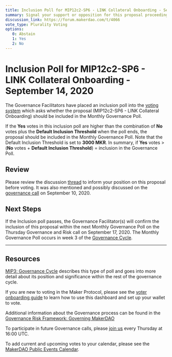 ```yaml
---
title: Inclusion Poll for MIP12c2-SP6 - LINK Collateral Onboarding - September 14, 2020
summary: Signal your support or opposition for this proposal proceeding to next week's bundled Governance Poll. 
discussion_link: https://forum.makerdao.com/t/4066
vote_type: Plurality Voting
options:
   0: Abstain
   1: Yes
   2: No
---
```

# Inclusion Poll for MIP12c2-SP6 - LINK Collateral Onboarding - September 14, 2020

The Governance Facilitators have placed an inclusion poll into the [voting system](https://vote.makerdao.com/polling) which asks whether the proposal (MIP12c2-SP6 - LINK Collateral Onboarding) should be included in the Monthly Governance Poll.

If the **Yes** votes in this inclusion poll are higher than the combination of **No** votes plus the **Default Inclusion Threshold** when the poll ends, the proposal should be included in the Monthly Governance Poll. Note that the Default Inclusion Threshold is set to **3000 MKR**. In summary, if **Yes** votes > (**No** votes + **Default Inclusion Threshold**) = inclusion in the Governance Poll.

## Review
Please review the discussion [thread](https://forum.makerdao.com/t/4066) to inform your position on this proposal before voting. It was also mentioned and possibly discussed on the [governance call](https://forum.makerdao.com/t/3971) on September 10, 2020.

## Next Steps

If the Inclusion poll passes, the Governance Facilitator(s) will confirm the inclusion of this proposal within the next Monthly Governance Poll on the Thursday Governance and Risk call on September 17, 2020. The Monthly Governance Poll occurs in week 3 of the [Governance Cycle](https://github.com/makerdao/mips/blob/Accepted/MIP3/mip3.md).

---

## Resources

[MIP3: Governance Cycle](https://github.com/makerdao/mips/blob/Accepted/MIP3/mip3.md) describes this type of poll and goes into more detail about its position and significance within the rest of the governance cycle.

If you are new to voting in the Maker Protocol, please see the [voter onboarding guide](https://community-development.makerdao.com/onboarding/voter-onboarding) to learn how to use this dashboard and set up your wallet to vote.

Additional information about the Governance process can be found in the [Governance Risk Framework: Governing MakerDAO](https://community-development.makerdao.com/governance/governance-risk-framework)

To participate in future Governance calls, please [join us](https://community-development.makerdao.com/governance/governance-and-risk-meetings) every Thursday at 16:00 UTC.

To add current and upcoming votes to your calendar, please see the [MakerDAO Public Events Calendar](https://calendar.google.com/calendar/embed?src=makerdao.com_3efhm2ghipksegl009ktniomdk%40group.calendar.google.com&ctz=America%2FLos_Angeles).

